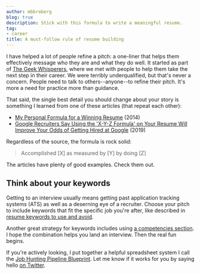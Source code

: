 ```yaml
---
author: mbbroberg
blog: true
description: Stick with this formula to write a meaningful resume.
tag:
- career
title: A must-follow rule of resume building
---
```


I have helped a lot of people refine a pitch: a one-liner that helps them effectively message who they are and what they do well. It started as part of [The Geek Whisperers](http://geek-whisperers.com/2016/04/investing-in-career-insurance-vmware-user-group-recap-episode-110/), where we met with people to help them take the next step in their career. We were terribly underqualified, but that's never a concern. People need to talk to others--anyone--to refine their pitch. It's more a need for practice more than guidance.

That said, the single best detail you should change about your story is something I learned from one of these articles (that repeat each other): 

* [My Personal Formula for a Winning Resume](https://www.linkedin.com/pulse/20140929001534-24454816-my-personal-formula-for-a-better-resume/) (2014)
* [Google Recruiters Say Using the 'X-Y-Z Formula' on Your Resume Will Improve Your Odds of Getting Hired at Google](https://www.inc.com/bill-murphy-jr/google-recruiters-say-these-5-resume-tips-including-x-y-z-formula-will-improve-your-odds-of-getting-hired-at-google.html?cid=sf01003) (2019)

Regardless of the source, the formula is rock solid: 

> Accomplished [X] as measured by [Y] by doing [Z]

The articles have plenty of good examples. Check them out. 

## Think about your keywords 

Getting to an interview usually means getting past application tracking systems (ATS) as well as a deserning eye of a recruiter. Choose your pitch to include keywords that fit the specific job you're after, like described in [resume keywords to use and avoid](http://www.smarttalent.net/2015/01/16/kirkland-resume-keywords/). 

Another great strategy for keywords includes using [a competencies section](https://mbbroberg.fun/resume-competencies/). I hope the combination helps you land an interview. Then the real fun begins. 

If you're actively looking, I put together a helpful spreadsheet system I call the [Job Hunting Pipeline Blueprint](https://bit.ly/JobPipelineBrueprint). Let me know if it works for you by saying hello [on Twitter](https://twitter.com/mbbroberg).

